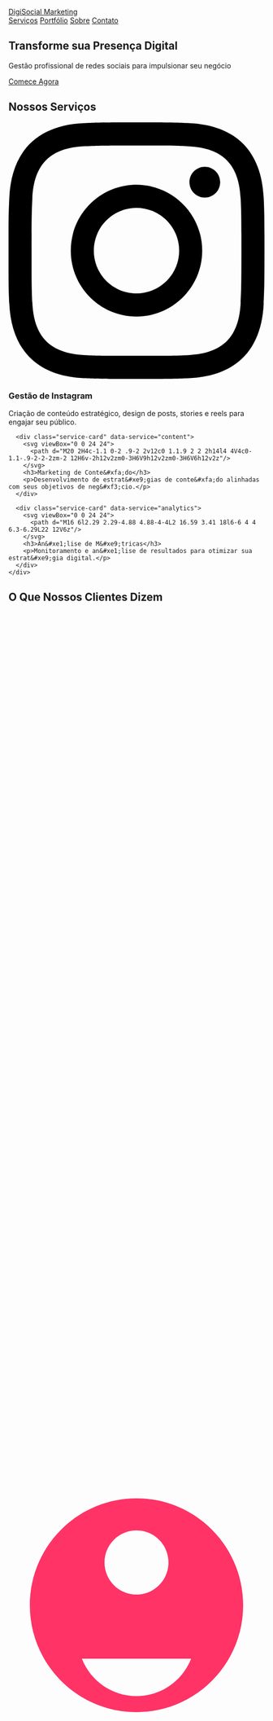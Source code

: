 <html><head><base href="https://example.com">
<meta charset="UTF-8">
<meta name="viewport" content="width=device-width, initial-scale=1.0">
<title>DigiSocial Marketing | Marketing Digital &amp; Gest&#xe3;o de Redes Sociais</title>
<style>
:root {
  --primary: #FF3366;
  --secondary: #6C63FF;
  --dark: #2A2A2A;
  --light: #FFFFFF;
}

* {
  margin: 0;
  padding: 0;
  box-sizing: border-box;
  font-family: 'Poppins', sans-serif;
}

body {
  overflow-x: hidden;
}

.navbar {
  padding: 20px 50px;
  background: var(--light);
  box-shadow: 0 2px 10px rgba(0,0,0,0.1);
  position: fixed;
  width: 100%;
  z-index: 1000;
  display: flex;
  justify-content: space-between;
  align-items: center;
}

.navbar .logo {
  color: var(--primary);
  font-size: 24px;
  font-weight: 700;
  text-decoration: none;
}

.nav-links {
  display: flex;
  gap: 30px;
}

.nav-links a {
  color: var(--dark);
  text-decoration: none;
  font-weight: 500;
  transition: color 0.3s ease;
  position: relative;
}

.nav-links a::after {
  content: '';
  position: absolute;
  bottom: -5px;
  left: 0;
  width: 0;
  height: 2px;
  background: var(--primary);
  transition: width 0.3s ease;
}

.nav-links a:hover::after {
  width: 100%;
}

.nav-links a:hover {
  color: var(--primary);
}

.hero {
  height: 100vh;
  display: flex;
  align-items: center;
  justify-content: center;
  background: linear-gradient(45deg, var(--primary), var(--secondary));
  padding: 0 50px;
}

.hero-content {
  text-align: center;
  color: var(--light);
}

.hero h1 {
  font-size: 48px;
  margin-bottom: 20px;
  animation: fadeInUp 1s ease;
}

.hero p {
  font-size: 20px;
  margin-bottom: 30px;
  animation: fadeInUp 1s ease 0.3s;
}

.cta-button {
  padding: 15px 30px;
  background: var(--light);
  color: var(--primary);
  text-decoration: none;
  border-radius: 30px;
  font-weight: 600;
  transition: transform 0.3s ease;
  display: inline-block;
  animation: fadeInUp 1s ease 0.6s;
}

.cta-button:hover {
  transform: translateY(-5px);
}

.services {
  padding: 100px 50px;
  background: var(--light);
}

.services h2 {
  text-align: center;
  color: var(--dark);
  margin-bottom: 50px;
}

.service-grid {
  display: grid;
  grid-template-columns: repeat(auto-fit, minmax(300px, 1fr));
  gap: 30px;
}

.service-card {
  padding: 30px;
  background: #fff;
  border-radius: 10px;
  box-shadow: 0 5px 15px rgba(0,0,0,0.1);
  transition: transform 0.3s ease;
  cursor: pointer;
  position: relative;
  overflow: hidden;
}

.service-card::before {
  content: '';
  position: absolute;
  top: 0;
  left: 0;
  width: 100%;
  height: 100%;
  background: linear-gradient(45deg, var(--primary), var(--secondary));
  opacity: 0;
  transition: opacity 0.3s ease;
  z-index: 0;
}

.service-card:hover::before {
  opacity: 0.1;
}

.service-card:hover {
  transform: translateY(-10px);
}

.service-card svg {
  width: 50px;
  height: 50px;
  margin-bottom: 20px;
  fill: var(--primary);
}

.service-card h3 {
  color: var(--dark);
  margin-bottom: 15px;
}

.service-card p {
  color: #666;
  line-height: 1.6;
}

.testimonials {
  padding: 100px 50px;
  background: #f9f9f9;
}

.testimonials h2 {
  text-align: center;
  color: var(--dark);
  margin-bottom: 50px;
}

.testimonial-grid {
  display: grid;
  grid-template-columns: repeat(auto-fit, minmax(300px, 1fr));
  gap: 30px;
  margin-bottom: 50px;
}

.testimonial-card {
  display: grid;
  grid-template-columns: 100px 1fr;
  gap: 20px;
  align-items: center;
  background: var(--light);
  padding: 30px;
  border-radius: 10px;
  box-shadow: 0 5px 15px rgba(0,0,0,0.1);
  cursor: pointer;
  transition: all 0.3s ease;
}

.testimonial-image {
  width: 100px;
  height: 100px;
  border-radius: 50%;
  overflow: hidden;
  position: relative;
}

.testimonial-content {
  text-align: left;
}

.client-name {
  font-weight: bold;
  color: var(--dark);
}

.client-company {
  color: var(--primary);
  font-size: 0.9em;
  margin-top: 5px;
}

.testimonial-rating {
  color: #FFD700;
  font-size: 20px;
  margin: 10px 0;
}

.stats {
  padding: 50px;
  background: var(--primary);
  color: var(--light);
}

.stats-grid {
  display: grid;
  grid-template-columns: repeat(auto-fit, minmax(200px, 1fr));
  gap: 30px;
  text-align: center;
}

.stat-item {
  cursor: pointer;
  transition: transform 0.3s ease;
}

.stat-item:hover {
  transform: scale(1.1);
}

.stat-item h3 {
  font-size: 40px;
  margin-bottom: 10px;
}

.contact {
  padding: 100px 50px;
  background: var(--light);
}

.contact h2 {
  text-align: center;
  color: var(--dark);
  margin-bottom: 50px;
}

.contact-form {
  max-width: 600px;
  margin: 0 auto;
}

.form-group {
  margin-bottom: 20px;
}

.form-group input,
.form-group textarea {
  width: 100%;
  padding: 15px;
  border: 1px solid #ddd;
  border-radius: 5px;
  font-size: 16px;
}

.form-group textarea {
  height: 150px;
  resize: vertical;
}

.submit-btn {
  background: var(--primary);
  color: var(--light);
  padding: 15px 30px;
  border: none;
  border-radius: 30px;
  cursor: pointer;
  font-size: 16px;
  font-weight: 600;
  transition: transform 0.3s ease;
}

.submit-btn:hover {
  transform: translateY(-3px);
}

footer {
  background: var(--dark);
  color: var(--light);
  padding: 50px;
  text-align: center;
}

.social-links {
  display: flex;
  justify-content: center;
  gap: 20px;
  margin-bottom: 30px;
}

.social-links a {
  color: var(--light);
  font-size: 24px;
  transition: color 0.3s ease;
}

.social-links a:hover {
  color: var(--primary);
}

@keyframes fadeInUp {
  from {
    opacity: 0;
    transform: translateY(30px);
  }
  to {
    opacity: 1;
    transform: translateY(0);
  }
}

@media (max-width: 768px) {
  .navbar {
    padding: 20px;
  }
  
  .nav-links {
    display: none;
  }
  
  .hero h1 {
    font-size: 36px;
  }
  
  .hero p {
    font-size: 18px;
  }
  
  .services {
    padding: 50px 20px;
  }
}

.service-modal {
  position: fixed;
  top: 0;
  left: 0;
  width: 100%;
  height: 100%;
  background: rgba(0, 0, 0, 0.8);
  display: flex;
  justify-content: center;
  align-items: center;
  z-index: 1000;
  opacity: 0;
  animation: fadeIn 0.3s ease forwards;
}

.modal-content {
  background: white;
  padding: 40px;
  border-radius: 15px;
  max-width: 500px;
  width: 90%;
  position: relative;
  transform: translateY(20px);
  animation: slideUp 0.3s ease forwards;
}

.modal-content h3 {
  color: var(--primary);
  margin-bottom: 20px;
}

.modal-content h4 {
  color: var(--dark);
  margin-bottom: 15px;
}

.modal-content ul {
  list-style: none;
  margin-bottom: 20px;
}

.modal-content li {
  padding: 10px 0;
  border-bottom: 1px solid #eee;
  color: #666;
}

.modal-content li:before {
  content: "✓";
  color: var(--primary);
  margin-right: 10px;
}

.price {
  font-size: 1.2em;
  color: var(--primary);
  font-weight: bold;
  margin: 20px 0;
}

.close-modal {
  background: var(--primary);
  color: white;
  border: none;
  padding: 10px 20px;
  border-radius: 25px;
  cursor: pointer;
  transition: transform 0.3s ease;
}

.close-modal:hover {
  transform: translateY(-2px);
}

@keyframes fadeIn {
  from { opacity: 0; }
  to { opacity: 1; }
}

@keyframes slideUp {
  from { transform: translateY(20px); opacity: 0; }
  to { transform: translateY(0); opacity: 1; }
}

.domain-suggestion {
  background: linear-gradient(45deg, var(--primary), var(--secondary));
  color: white;
  padding: 15px 30px;
  border-radius: 8px;
  margin: 30px auto;
  max-width: 600px;
  text-align: center;
}

.domain-suggestion p {
  font-size: 1.2em;
  margin-bottom: 10px;
}

.domain-name {
  font-size: 1.5em;
  font-weight: bold;
  color: #fff;
  text-shadow: 2px 2px 4px rgba(0,0,0,0.2);
}
</style>
</head>
<body>
  <nav class="navbar">
    <a href="https://example.com" class="logo">DigiSocial Marketing</a>
    <div class="nav-links">
      <a href="https://example.com/servicos">Servi&#xe7;os</a>
      <a href="https://example.com/portfolio">Portf&#xf3;lio</a>
      <a href="https://example.com/sobre">Sobre</a>
      <a href="https://example.com/contato">Contato</a>
    </div>
  </nav>

  <section class="hero">
    <div class="hero-content">
      <h1>Transforme sua Presen&#xe7;a Digital</h1>
      <p>Gest&#xe3;o profissional de redes sociais para impulsionar seu neg&#xf3;cio</p>
      <a href="https://example.com/contato" class="cta-button">Comece Agora</a>
    </div>
  </section>

  <section class="services">
    <h2>Nossos Servi&#xe7;os</h2>
    <div class="service-grid">
      <div class="service-card" data-service="instagram">
        <svg viewBox="0 0 24 24">
          <path d="M12 2.163c3.204 0 3.584.012 4.85.07 3.252.148 4.771 1.691 4.919 4.919.058 1.265.069 1.645.069 4.849 0 3.205-.012 3.584-.069 4.849-.149 3.225-1.664 4.771-4.919 4.919-1.266.058-1.644.07-4.85.07-3.204 0-3.584-.012-4.849-.07-3.26-.149-4.771-1.699-4.919-4.92-.058-1.265-.07-1.644-.07-4.849 0-3.204.013-3.583.07-4.849.149-3.227 1.664-4.771 4.919-4.919 1.266-.057 1.645-.069 4.849-.069zm0-2.163c-3.259 0-3.667.014-4.947.072-4.358.2-6.78 2.618-6.98 6.98-.059 1.281-.073 1.689-.073 4.948 0 3.259.014 3.668.072 4.948.2 4.358 2.618 6.78 6.98 6.98 1.281.058 1.689.072 4.948.072 3.259 0 3.668-.014 4.948-.072 4.354-.2 6.782-2.618 6.979-6.98.059-1.28.073-1.689.073-4.948 0-3.259-.014-3.667-.072-4.947-.196-4.354-2.617-6.78-6.979-6.98-1.281-.059-1.69-.073-4.949-.073zm0 5.838c-3.403 0-6.162 2.759-6.162 6.162s2.759 6.163 6.162 6.163 6.162-2.759 6.162-6.163c0-3.403-2.759-6.162-6.162-6.162zm0 10.162c-2.209 0-4-1.79-4-4 0-2.209 1.791-4 4-4s4 1.791 4 4c0 2.21-1.791 4-4 4zm6.406-11.845c-.796 0-1.441.645-1.441 1.44s.645 1.44 1.441 1.44c.795 0 1.439-.645 1.439-1.44s-.644-1.44-1.439-1.44z"/>
        </svg>
        <h3>Gest&#xe3;o de Instagram</h3>
        <p>Cria&#xe7;&#xe3;o de conte&#xfa;do estrat&#xe9;gico, design de posts, stories e reels para engajar seu p&#xfa;blico.</p>
      </div>

      <div class="service-card" data-service="content">
        <svg viewBox="0 0 24 24">
          <path d="M20 2H4c-1.1 0-2 .9-2 2v12c0 1.1.9 2 2 2h14l4 4V4c0-1.1-.9-2-2-2zm-2 12H6v-2h12v2zm0-3H6V9h12v2zm0-3H6V6h12v2z"/>
        </svg>
        <h3>Marketing de Conte&#xfa;do</h3>
        <p>Desenvolvimento de estrat&#xe9;gias de conte&#xfa;do alinhadas com seus objetivos de neg&#xf3;cio.</p>
      </div>

      <div class="service-card" data-service="analytics">
        <svg viewBox="0 0 24 24">
          <path d="M16 6l2.29 2.29-4.88 4.88-4-4L2 16.59 3.41 18l6-6 4 4 6.3-6.29L22 12V6z"/>
        </svg>
        <h3>An&#xe1;lise de M&#xe9;tricas</h3>
        <p>Monitoramento e an&#xe1;lise de resultados para otimizar sua estrat&#xe9;gia digital.</p>
      </div>
    </div>
  </section>

  <section class="testimonials">
    <h2>O Que Nossos Clientes Dizem</h2>
    <div class="testimonial-grid">
      <div class="testimonial-card">
        <div class="testimonial-image">
          <svg viewBox="0 0 24 24" style="width: 100%; height: 100%; fill: var(--primary);">
            <path d="M12 2C6.48 2 2 6.48 2 12s4.48 10 10 10 10-4.48 10-10S17.52 2 12 2zm0 3c1.66 0 3 1.34 3 3s-1.34 3-3 3-3-1.34-3-3 1.34-3 3-3z M12 20.5c-2.33 0-4.32-1.45-5.12-3.5h10.24c-.8 2.05-2.79 3.5-5.12 3.5z"/>
          </svg>
        </div>
        <div class="testimonial-content">
          <div class="testimonial-rating">★★★★★</div>
          <p>"A DigiSocial revolucionou nossa presença online! Em apenas 3 meses, nosso engajamento cresceu 300% e as vendas pelo Instagram aumentaram significativamente."</p>
          <div class="client-name">Maria Silva</div>
          <div class="client-company">Boutique Elegance - @boutiqueelegance</div>
        </div>
      </div>
      
      <div class="testimonial-card">
        <div class="testimonial-image">
          <svg viewBox="0 0 24 24" style="width: 100%; height: 100%; fill: var(--primary);">
            <path d="M12 2C6.48 2 2 6.48 2 12s4.48 10 10 10 10-4.48 10-10S17.52 2 12 2zm0 3c1.66 0 3 1.34 3 3s-1.34 3-3 3-3-1.34-3-3 1.34-3 3-3z M12 20.5c-2.33 0-4.32-1.45-5.12-3.5h10.24c-.8 2.05-2.79 3.5-5.12 3.5z"/>
          </svg>
        </div>
        <div class="testimonial-content">
          <div class="testimonial-rating">★★★★★</div>
          <p>"Equipe extremamente profissional e criativa. Nossa presença digital mudou completamente e os resultados são impressionantes!"</p>
          <div class="client-name">João Santos</div>
          <div class="client-company">Tech Solutions - @techsolutionsbr</div>
        </div>
      </div>

      <div class="testimonial-card">
        <div class="testimonial-image">
          <svg viewBox="0 0 24 24" style="width: 100%; height: 100%; fill: var(--primary);">
            <path d="M12 2C6.48 2 2 6.48 2 12s4.48 10 10 10 10-4.48 10-10S17.52 2 12 2zm0 3c1.66 0 3 1.34 3 3s-1.34 3-3 3-3-1.34-3-3 1.34-3 3-3z M12 20.5c-2.33 0-4.32-1.45-5.12-3.5h10.24c-.8 2.05-2.79 3.5-5.12 3.5z"/>
          </svg>
        </div>
        <div class="testimonial-content">
          <div class="testimonial-rating">★★★★★</div>
          <p>"Nosso ROI em marketing digital triplicou desde que começamos a trabalhar com a DigiSocial. Eles realmente entendem o que funciona!"</p>
          <div class="client-name">Ana Oliveira</div>
          <div class="client-company">Café & Cia - @cafeciabrasil</div>
        </div>
      </div>
    </div>

    <div class="domain-suggestion">
      <p>Visite nosso site:</p>
      <div class="domain-name">www.digisocial.com.br</div>
      <p>Siga-nos no Instagram: @digisocial.br</p>
    </div>
  </section>

  <section class="stats">
    <div class="stats-grid">
      <div class="stat-item">
        <h3>0</h3>
        <p>Clientes Satisfeitos</p>
      </div>
      <div class="stat-item">
        <h3>0</h3>
        <p>Seguidores Alcan&#xe7;ados</p>
      </div>
      <div class="stat-item">
        <h3>0</h3>
        <p>Posts Criados</p>
      </div>
      <div class="stat-item">
        <h3>0</h3>
        <p>Taxa de Reten&#xe7;&#xe3;o</p>
      </div>
    </div>
  </section>

  <section class="contact">
    <h2>Entre em Contato</h2>
    <form class="contact-form">
      <div class="form-group">
        <input type="text" placeholder="Nome" required>
      </div>
      <div class="form-group">
        <input type="email" placeholder="Email" required>
      </div>
      <div class="form-group">
        <textarea placeholder="Sua mensagem" required></textarea>
      </div>
      <button type="submit" class="submit-btn">Enviar Mensagem</button>
    </form>
  </section>

  <footer>
    <div class="social-links">
      <a href="https://instagram.com/digisocial"><svg viewBox="0 0 24 24" width="24" height="24" style="fill: currentColor;">
        <path d="M12 2.163c3.204 0 3.584.012 4.85.07 3.252.148 4.771 1.691 4.919 4.919.058 1.265.069 1.645.069 4.849 0 3.205-.012 3.584-.069 4.849-.149 3.225-1.664 4.771-4.919 4.919-1.266.058-1.644.07-4.85.07-3.204 0-3.584-.012-4.849-.07-3.26-.149-4.771-1.699-4.919-4.92-.058-1.265-.07-1.644-.07-4.849 0-3.204.013-3.583.07-4.849.149-3.227 1.664-4.771 4.919-4.919 1.266-.057 1.645-.069 4.849-.069zm0-2.163c-3.259 0-3.667.014-4.947.072-4.358.2-6.78 2.618-6.98 6.98-.059 1.281-.073 1.689-.073 4.948 0 3.259.014 3.668.072 4.948.2 4.358 2.618 6.78 6.98 6.98 1.281.058 1.689.072 4.948.072 3.259 0 3.668-.014 4.948-.072 4.354-.2 6.782-2.618 6.979-6.98.059-1.28.073-1.689.073-4.948 0-3.259-.014-3.667-.072-4.947-.196-4.354-2.617-6.78-6.979-6.98-1.281-.059-1.69-.073-4.949-.073zm0 5.838c-3.403 0-6.162 2.759-6.162 6.162s2.759 6.163 6.162 6.163 6.162-2.759 6.162-6.163c0-3.403-2.759-6.162-6.162-6.162zm0 10.162c-2.209 0-4-1.79-4-4 0-2.209 1.791-4 4-4s4 1.791 4 4c0 2.21-1.791 4-4 4zm6.406-11.845c-.796 0-1.441.645-1.441 1.44s.645 1.44 1.441 1.44c.795 0 1.439-.645 1.439-1.44s-.644-1.44-1.439-1.44z"/>
      </svg></a>
    </div>
    <p>&#xa9; 2024 DigiSocial Marketing. Todos os direitos reservados.</p>
  </footer>

  <script>document.addEventListener('DOMContentLoaded', function () {
  const observerOptions = {
    threshold: 0.1
  };
  const observer = new IntersectionObserver(entries => {
    entries.forEach(entry => {
      if (entry.isIntersecting) {
        entry.target.style.opacity = '1';
        entry.target.style.transform = 'translateY(0)';
      }
    });
  }, observerOptions);
  document.querySelectorAll('.service-card').forEach(card => {
    card.style.opacity = '0';
    card.style.transform = 'translateY(30px)';
    card.style.transition = 'opacity 0.5s ease, transform 0.5s ease';
    observer.observe(card);
  });
  let animated = false;
  window.addEventListener('scroll', () => {
    if (!animated) {
      const statsSection = document.querySelector('.stats');
      if (isElementInViewport(statsSection)) {
        animated = true;
        const statElements = {
          clients: {
            el: document.querySelector('.stat-item:nth-child(1) h3'),
            end: 500
          },
          followers: {
            el: document.querySelector('.stat-item:nth-child(2) h3'),
            end: 1000000
          },
          posts: {
            el: document.querySelector('.stat-item:nth-child(3) h3'),
            end: 5000
          },
          retention: {
            el: document.querySelector('.stat-item:nth-child(4) h3'),
            end: 98
          }
        };
        Object.values(statElements).forEach(({
          el,
          end
        }) => {
          animateValue(el, 0, end, 2000);
        });
      }
    }
  });
  document.querySelectorAll('.service-card').forEach(card => {
    card.addEventListener('mousemove', e => {
      const rect = card.getBoundingClientRect();
      const x = e.clientX - rect.left;
      const y = e.clientY - rect.top;
      card.style.transform = `
        perspective(1000px) 
        rotateX(${(y - rect.height / 2) / 20}deg) 
        rotateY(${-(x - rect.width / 2) / 20}deg)
      `;
    });
    card.addEventListener('mouseleave', () => {
      card.style.transform = 'perspective(1000px) rotateX(0) rotateY(0)';
    });
  });
  const form = document.querySelector('.contact-form');
  form.addEventListener('submit', e => {
    e.preventDefault();
    const button = form.querySelector('.submit-btn');
    button.innerHTML = 'Enviando...';
    button.disabled = true;
    setTimeout(() => {
      button.innerHTML = 'Mensagem Enviada!';
      button.style.background = '#4CAF50';
      form.reset();
      setTimeout(() => {
        button.innerHTML = 'Enviar Mensagem';
        button.style.background = '';
        button.disabled = false;
      }, 2000);
    }, 1500);
  });

  function expandServiceDetails(serviceCard) {
    const serviceDetails = {
      'instagram': {
        title: 'Gestão de Instagram',
        examples: [
          'Stories diários com conteúdo exclusivo',
          'Posts estratégicos 5x por semana',
          'Reels semanais para aumentar alcance',
          'Gestão de comentários e DMs',
          'Relatórios mensais de desempenho'
        ],
        price: 'A partir de R$997/mês'
      },
      'content': {
        title: 'Marketing de Conteúdo',
        examples: [
          'Planejamento editorial mensal',
          'Copywriting especializado',
          'Calendário de postagens',
          'Pesquisa de palavras-chave',
          'Análise de concorrência'
        ],
        price: 'A partir de R$1297/mês'
      },
      'analytics': {
        title: 'Análise de Métricas',
        examples: [
          'Relatórios semanais de performance',
          'Análise de engajamento',
          'Métricas de crescimento',
          'ROI de campanhas',
          'Insights estratégicos'
        ],
        price: 'A partir de R$797/mês'
      }
    };

    const serviceType = serviceCard.getAttribute('data-service');
    const details = serviceDetails[serviceType];

    const modal = document.createElement('div');
    modal.className = 'service-modal';
    modal.innerHTML = `
      <div class="modal-content">
        <h3>${details.title}</h3>
        <h4>Inclui:</h4>
        <ul>
          ${details.examples.map(example => `<li>${example}</li>`).join('')}
        </ul>
        <p class="price">${details.price}</p>
        <button class="close-modal">Fechar</button>
      </div>
    `;

    document.body.appendChild(modal);

    modal.querySelector('.close-modal').onclick = () => {
      modal.remove();
    };

    modal.onclick = (e) => {
      if (e.target === modal) {
        modal.remove();
      }
    };
  }

  document.querySelectorAll('.service-card').forEach(card => {
    card.style.cursor = 'pointer';
    card.onclick = () => expandServiceDetails(card);
  });

  document.querySelectorAll('.testimonial-card').forEach(card => {
    card.addEventListener('mouseenter', () => {
      card.style.transform = 'scale(1.02)';
      card.style.transition = 'transform 0.3s ease';
    });
    
    card.addEventListener('mouseleave', () => {
      card.style.transform = 'scale(1)';
    });
  });

  function isElementInViewport(element) {
    const rect = element.getBoundingClientRect();
    return rect.top >= 0 && rect.left >= 0 && rect.bottom <= (window.innerHeight || document.documentElement.clientHeight) && rect.right <= (window.innerWidth || document.documentElement.clientWidth);
  }

  function animateValue(obj, start, end, duration) {
    let startTimestamp = null;
    const step = timestamp => {
      if (!startTimestamp) startTimestamp = timestamp;
      const progress = (timestamp - startTimestamp) / duration;
      obj.innerHTML = Math.floor(progress * (end - start) + start);
      if (progress < 1) {
        window.requestAnimationFrame(step);
      }
    };
    window.requestAnimationFrame(step);
  }
});
</script>
</body>
</html>
